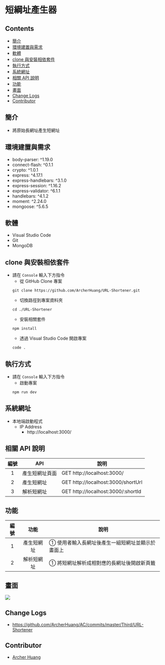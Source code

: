 # 短綱址產生器

## Contents
- [簡介](#簡介)
- [環境建置與需求](#環境建置與需求)
- [軟體](#軟體)
- [clone 與安裝相依套件](#clone-與安裝相依套件)
- [執行方式](#執行方式)
- [系統網址](#系統網址)
- [相關 API 說明](#相關-api-說明)
- [功能](#功能)
- [畫面](#畫面)
- [Change Logs](#change-logs)
- [Contributor](#contributor)

## 簡介
* 將原始長網址產生短網址

## 環境建置與需求
* body-parser: ^1.19.0
* connect-flash: ^0.1.1
* crypto: ^1.0.1
* express: ^4.17.1
* express-handlebars: ^3.1.0
* express-session: ^1.16.2
* express-validator: ^6.1.1
* handlebars: ^4.1.2
* moment: ^2.24.0
* mongoose: ^5.6.5

## 軟體
* Visual Studio Code
* Git
* MongoDB

## clone 與安裝相依套件
* 請在 `Console` 輸入下方指令
  * 從 GitHub Clone 專案
  ```
  git clone https://github.com/ArcherHuang/URL-Shortener.git
  ```
  * 切換路徑到專案資料夾
  ```
  cd ./URL-Shortener
  ``` 
  * 安裝相關套件
  ``` 
  npm install
  ``` 
  * 透過 Visual Studio Code 開啟專案
  ``` 
  code .
  ``` 

## 執行方式
* 請在 `Console` 輸入下方指令
  * 啟動專案
  ```
  npm run dev
  ```

## 系統網址

* 本地端啟動程式
  * IP Address
    * http://localhost:3000/

## 相關 API 說明

| 編號 | API | 說明  |
|:---:|---|---|
| 1 | 產生短網址頁面 | GET http://localhost:3000/ |
| 2 | 產生短網址 | GET http://localhost:3000/shortUrl |
| 3 | 解析短網址 | GET http://localhost:3000/:shortId |

## 功能

| 編號 | 功能 | 說明  |
|:---:|:---:|---|
| 1 | 產生短網址 | ① 使用者輸入長網址後產生一組短網址並顯示於畫面上 |
| 2 | 解析短網址 | ① 將短網址解析成相對應的長網址後開啟新頁籤 |

## 畫面

![](https://oranwind.s3.amazonaws.com/2019/Jul/_____2019_07_23___8_27_02-1563842054438.png)

## Change Logs

* https://github.com/ArcherHuang/AC/commits/master/Third/URL-Shortener

## Contributor
* [Archer Huang](https://github.com/archerhuang)
